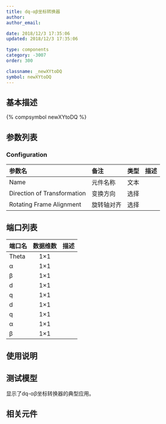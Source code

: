 ```yaml
---
title: dq-αβ坐标转换器
author: 
author_email:

date: 2018/12/3 17:35:06
updated: 2018/12/3 17:35:06

type: components
category: -3007
order: 300

classname: _newXYtoDQ
symbol: newXYtoDQ
---
```

## 基本描述
{% compsymbol newXYtoDQ %}

## 参数列表
### Configuration
| 参数名 | 备注 | 类型 | 描述 |
| :--- | :--- | :--: | :--- |
| Name | 元件名称 | 文本 |  |
| Direction of Transformation | 变换方向 | 选择 |  |
| Rotating Frame Alignment | 旋转轴对齐 | 选择 |  |


## 端口列表

| 端口名 | 数据维数 | 描述 |
| :--- | :--:  | :--- |
| Theta | 1×1 | |                   
| α | 1×1 | |                   
| β | 1×1 | |                   
| d | 1×1 | |                   
| q | 1×1 | |                   
| d | 1×1 | |                   
| q | 1×1 | |                   
| α | 1×1 | |                   
| β | 1×1 | |                   

## 使用说明


## 测试模型
[<test name>](<test link>)显示了dq-αβ坐标转换器的典型应用。

## 相关元件


